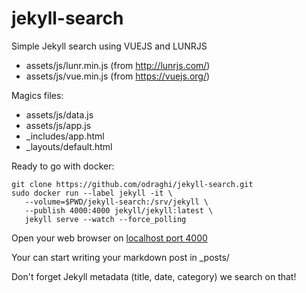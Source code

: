 # jekyll-search
Simple Jekyll search using  VUEJS and LUNRJS
- assets/js/lunr.min.js (from http://lunrjs.com/)
- assets/js/vue.min.js (from https://vuejs.org/)

Magics files:
- assets/js/data.js
- assets/js/app.js
- _includes/app.html
- _layouts/default.html

Ready to go with docker:
```
git clone https://github.com/odraghi/jekyll-search.git
sudo docker run --label jekyll -it \
   --volume=$PWD/jekyll-search:/srv/jekyll \
   --publish 4000:4000 jekyll/jekyll:latest \
   jekyll serve --watch --force_polling
```

Open your web browser on [localhost port 4000](http://localhost:4000/) 

Your can start writing your markdown post in _posts/

Don't forget Jekyll metadata (title, date, category) we search on that!
